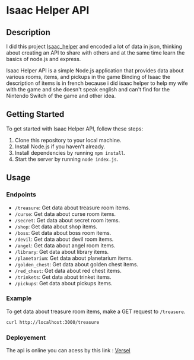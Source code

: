 # Isaac Helper API

## Description

I did this project [Isaac_helper](https://github.com/AlexandreTheDwarf/Isaac_Helper) and encoded a lot of data in json, thinking about creating an API to share with others and at the same time learn the basics of node.js and express.

Isaac Helper API is a simple Node.js application that provides data about various rooms, items, and pickups in the game Binding of Isaac the description of items is in french because i did isaac helper to help my wife with the game and she doesn't speak english and can't find for the Nintendo Switch of the game and other idea.

## Getting Started
To get started with Isaac Helper API, follow these steps:

1. Clone this repository to your local machine.
2. Install Node.js if you haven't already.
3. Install dependencies by running `npm install`.
4. Start the server by running `node index.js`.

## Usage
### Endpoints

- `/treasure`: Get data about treasure room items.
- `/curse`: Get data about curse room items.
- `/secret`: Get data about secret room items.
- `/shop`: Get data about shop items.
- `/boss`: Get data about boss room items.
- `/devil`: Get data about devil room items.
- `/angel`: Get data about angel room items.
- `/library`: Get data about library items.
- `/planetarium`: Get data about planetarium items.
- `/golden_chest`: Get data about golden chest items.
- `/red_chest`: Get data about red chest items.
- `/trinkets`: Get data about trinket items.
- `/pickups`: Get data about pickups items.

### Example
To get data about treasure room items, make a GET request to `/treasure`.

```bash
curl http://localhost:3000/treasure
```

### Deployement 

The api is online you can acess by this link : [Versel](https://node-isaac-helper-igbj.vercel.app/)


